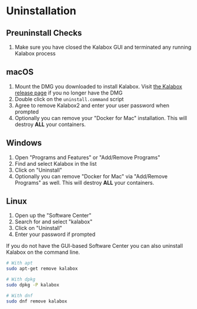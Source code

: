 Uninstallation
==============

Preuninstall Checks
-------------------

1. Make sure you have closed the Kalabox GUI and terminated any running Kalabox process

macOS
-----

1. Mount the DMG you downloaded to install Kalabox. Visit [the Kalabox release page](https://github.com/kalabox/kalabox/releases) if you no longer have the DMG
2. Double click on the `uninstall.command` script
3. Agree to remove Kalabox2 and enter your user password when prompted
4. Optionally you can remove your "Docker for Mac" installation. This will destroy **ALL** your containers.

Windows
-------

1. Open "Programs and Features" or "Add/Remove Programs"
2. Find and select Kalabox in the list
3. Click on "Uninstall"
4. Optionally you can remove "Docker for Mac" via "Add/Remove Programs" as well. This will destroy **ALL** your containers.

Linux
-----

1. Open up the "Software Center"
2. Search for and select "kalabox"
3. Click on "Uninstall"
4. Enter your password if prompted

If you do not have the GUI-based Software Center you can also uninstall Kalabox on the command line.

```bash
# With apt
sudo apt-get remove kalabox

# With dpkg
sudo dpkg -P kalabox

# With dnf
sudo dnf remove kalabox
```
